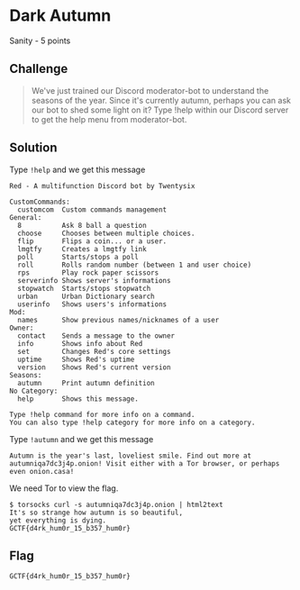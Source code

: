 # Dark Autumn
Sanity - 5 points

## Challenge 
> We've just trained our Discord moderator-bot to understand the seasons of the year. Since it's currently autumn, perhaps you can ask our bot to shed some light on it? Type !help within our Discord server to get the help menu from moderator-bot.

## Solution

Type `!help` and we get this message

	Red - A multifunction Discord bot by Twentysix

	CustomCommands:
	  customcom  Custom commands management
	General:
	  8          Ask 8 ball a question
	  choose     Chooses between multiple choices.
	  flip       Flips a coin... or a user.
	  lmgtfy     Creates a lmgtfy link
	  poll       Starts/stops a poll
	  roll       Rolls random number (between 1 and user choice)
	  rps        Play rock paper scissors
	  serverinfo Shows server's informations
	  stopwatch  Starts/stops stopwatch
	  urban      Urban Dictionary search
	  userinfo   Shows users's informations
	Mod:
	  names      Show previous names/nicknames of a user
	Owner:
	  contact    Sends a message to the owner
	  info       Shows info about Red
	  set        Changes Red's core settings
	  uptime     Shows Red's uptime
	  version    Shows Red's current version
	Seasons:
	  autumn     Print autumn definition
	​No Category:
	  help       Shows this message.

	Type !help command for more info on a command.
	You can also type !help category for more info on a category.

Type `!autumn` and we get this message
	
	Autumn is the year's last, loveliest smile. Find out more at autumniqa7dc3j4p.onion! Visit either with a Tor browser, or perhaps even onion.casa!

We need Tor to view the flag.

	$ torsocks curl -s autumniqa7dc3j4p.onion | html2text
	It's so strange how autumn is so beautiful,
	yet everything is dying.
	GCTF{d4rk_hum0r_15_b357_hum0r}

## Flag
`GCTF{d4rk_hum0r_15_b357_hum0r}`
